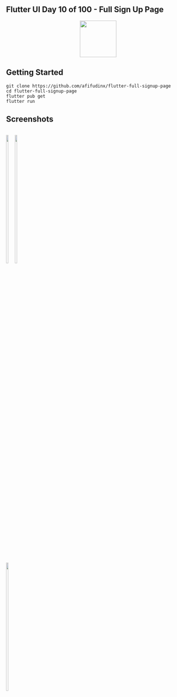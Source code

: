 ## Flutter UI Day 10 of 100 - Full Sign Up Page
<p align="center">
  <img src="https://avatars.githubusercontent.com/u/94339143?v=4" width=100/>
</p>

## Getting Started

```
git clone https://github.com/afifudinx/flutter-full-signup-page
cd flutter-full-signup-page
flutter pub get
flutter run
```

## Screenshots
<p style="float: left;">
  <img src="https://github.com/afifudinx/Flutter-Example/tree/main/Old/flutter-full-signup-page/blob/main/screenshots/1.png" width="30%"/>
  <img src="https://github.com/afifudinx/Flutter-Example/tree/main/Old/flutter-full-signup-page/blob/main/screenshots/2.png" width="30%"/>
  <img src="https://github.com/afifudinx/Flutter-Example/tree/main/Old/flutter-full-signup-page/blob/main/screenshots/3.png" width="30%"/>
</p>
